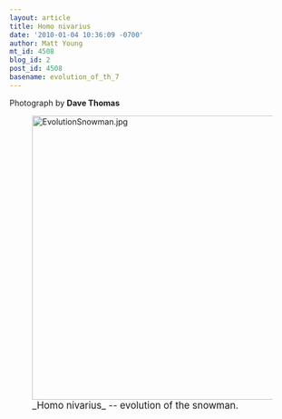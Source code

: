 ```yaml
---
layout: article
title: Homo nivarius
date: '2010-01-04 10:36:09 -0700'
author: Matt Young
mt_id: 4508
blog_id: 2
post_id: 4508
basename: evolution_of_th_7
---
```

Photograph by **Dave Thomas**


<figure>
<a href="http://www.historyofthesnowman.com/"><img src="http://pandasthumb.org/archives/2009/12/20/EvolutionSnowman.jpg" alt="EvolutionSnowman.jpg" width="590" height="500" /></a>
<figcaption markdown="span"><big>_Homo nivarius_ -- evolution of the snowman.</big>

</figcaption>
</figure>
